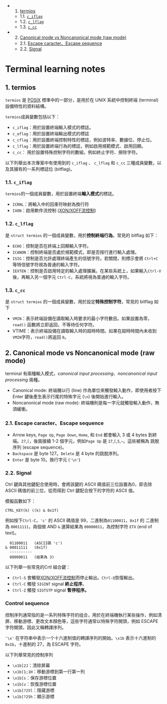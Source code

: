 <!-- vscode-markdown-toc -->
* 1. [termios](#termios)
	* 1.1. [`c_iflag`](#c_iflag)
	* 1.2. [`c_lflag`](#c_lflag)
	* 1.3. [`c_cc`](#c_cc)
* 2. [Canonical mode vs Noncanonical mode (raw mode)](#CanonicalmodevsNoncanonicalmoderawmode)
	* 2.1. [Escape caracter、Escape sequence](#EscapecaracterEscapesequence)
	* 2.2. [Signal](#Signal)

<!-- vscode-markdown-toc-config
	numbering=true
	autoSave=true
	/vscode-markdown-toc-config -->
<!-- /vscode-markdown-toc -->
# Terminal learning notes

##  1. <a name='termios'></a>termios
`termios` 是 [POSIX](references.md#POSIX) 標準中的一部分，是用於在 UNIX 系統中控制終端 (terminal) 設備特性的資料結構。

`termios`成員變數包括以下：
* `c_iflag`：用於設置終端輸入模式的標誌。
* `c_oflag`：用於設置終端輸出模式的標誌
* `c_cflag`：用於設置終端控制特性的標誌，例如波特率、數據位、停止位。
* `c_lflag`：用於設置終端行為的標誌，例如啟用規範模式、啟用回顯。
* `c_cc`： 用於設置特殊控制字符的數組，例如終止字符、擦除字符。
  
以下列舉出本次專案中有使用到的 `c_iflag` 、 `c_lflag` 和 `c_cc` 三種成員變數，以及其擁有的一系列標誌位 (bitflag)。

###  1.1. <a name='c_iflag'></a>`c_iflag`
`termios`的一個成員變數，用於設置終端**輸入模式**的標誌。
* `ICRNL`：將輸入中的回車符映射為換行符
* `IXON`：啟用軟件流控制 ([XON/XOFF流控制](https://en.wikipedia.org/wiki/Software_flow_control))
  
###  1.2. <a name='c_lflag'></a>`c_lflag`
是 `struct termios` 的一個成員變數，用於**控制終端行為**。常見的 bitflag 如下：

* `ECHO`：控制是否在終端上回顯輸入字符。
* `ICANON`：控制終端是否處於規範模式，即是否按行進行輸入處理。
* `ISIG`：控制是否允許處理終端產生的信號字符。若關閉，則標示會將 `Ctrl+C` 等特信號字符視為普通的輸入字符。
* `IEXTEN`：控制是否啟用特定的輸入處理擴展。在某些系統上，如果輸入`Ctrl-V`後，再輸入另一個字元 `Ctrl-C`，系統將視為普通的輸入字符。

###  1.3. <a name='c_cc'></a>`c_cc`
是 `struct termios` 的一個成員變數，用於設定**特殊控制字符**。常見的 bitflag 如下
* `VMIN`：表示終端設備在讀取輸入時要求的最小字符數目。如果設置為零，`read()` 函數將立即返回，不等待任何字符。
* VTIME：表示終端設備在讀取輸入時的超時時間。如果在超時時間內未收到`VMIN`字符，`read()`將返回 `0`。
  
##  2. <a name='CanonicalmodevsNoncanonicalmoderawmode'></a>Canonical mode vs Noncanonical mode (raw mode)
terminal 有兩種輸入模式，*canonical input processing*、*noncanonical input processing* 兩種。
   * Canonical mode: 終端機以行 (line) 作為單位來觸發輸入動作，即使用者按下 Enter 鍵後產生表示行尾的特殊字元 (`\n`) 後開始進行輸入。
   * Noncanonical mode (raw mode): 終端機則是每一字元就觸發輸入動作，無須緩衝。

###  2.1. <a name='EscapecaracterEscapesequence'></a>Escape caracter、Escape sequence
* Arrow keys, `Page Up`, `Page Down`, `Home`, 和 `End` 都會輸入 3 或 4 bytes 到終端。`27`,`[`，後面接續 1-2 個字元，例如`Page Up` 是 `27`,`[`,`5`,`~`。這些被稱為 跳脫序列 (escape sequence)。
* `Backspace` 是 byte 127。`Delete` 是 4 byte 的跳脫序列。
* `Enter` 是 byte 10。換行字元 (`'\n'`)

###  2.2. <a name='Signal'></a>Signal
Ctrl 鍵與其他鍵配合使用時，會將該鍵的 ASCII 碼值前三位設置為0，即去除 ASCII 碼值的前三位，從而得到 Ctrl 鍵配合按下的字符的 ASCII 值。

模擬函數如下：

	CTRL_KEY(k) ((k) & 0x1f)


例如按下`Ctrl-C`，`'c'` 的 ASCII 碼值是 99，二進制為`01100011`，`0x1f` 的 二進制為 `00011111`，兩個做 AND `&` 運算結果為 `00000011`，為控制字符 `ETX` (end of text)。

	  01100011   (ASCII碼 'c')
	& 00011111   (0x1f)
	  ----------
	  00000011   (結果為 3)


以下列舉一些常見的Crtl 組合鍵：

* `Ctrl-S` 會觸發[XON/XOFF流控制](https://en.wikipedia.org/wiki/Software_flow_control)而停止輸出。`Ctrl-Q`恢復輸出。
* `Ctrl-C` 觸發 `SIGINT` signal **終止程序**。
* `Ctrl-Z` 觸發 `SIGTSTP` signal **暫停程序。**

### Control sequence
控制序列通常指的是一系列特殊字符的组合，用於在終端機執行某些操作，例如清屏、移動游標、更改文本顏色等，這些字符通常以特殊字符開頭，例如 ESCAPE 字符開頭，因此又稱轉譯序列。

`'\x'` 在字符串中表示一个十六進制值的轉譯序列的開始。`\x1b` 表示十六進制的`0x1b`，十進制的 27，為 ESCAPE 字符。

以下列舉常見的控制序列
* `\x1b[2J`：清除屏幕
* `\x1b[1;1H`：移動游標到第一行第一列
* `\x1b[s`：保存游標位置
* `\x1b[u`：恢復游標位置
* `\x1b[?25l`：隱藏游標
* `\x1b[?25h`：顯示游標
